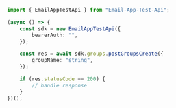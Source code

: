 <!-- Start SDK Example Usage -->


```typescript
import { EmailAppTestApi } from "Email-App-Test-Api";

(async () => {
    const sdk = new EmailAppTestApi({
        bearerAuth: "",
    });

    const res = await sdk.groups.postGroupsCreate({
        groupName: "string",
    });

    if (res.statusCode == 200) {
        // handle response
    }
})();

```
<!-- End SDK Example Usage -->